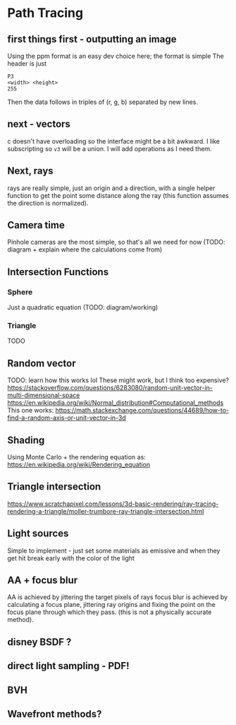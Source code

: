 # Path Tracing
## first things first - outputting an image
Using the ppm format is an easy dev choice here; the format is simple
The header is just
```
P3
<width> <height>
255
```
Then the data follows in triples of (r, g, b) separated by new lines.

## next - vectors
c doesn't have overloading so the interface might be a bit awkward. I like subscripting so `v3` will be a union. I will add operations as I need them.

## Next, rays
rays are really simple, just an origin and a direction, with a single helper function to get the point some distance along the ray (this function assumes the direction is normalized).

## Camera time
Pinhole cameras are the most simple, so that's all we need for now
(TODO: diagram + explain where the calculations come from)

## Intersection Functions
### Sphere
Just a quadratic equation (TODO: diagram/working)
### Triangle
TODO

## Random vector
TODO: learn how this works lol
These might work, but I think too expensive?
https://stackoverflow.com/questions/6283080/random-unit-vector-in-multi-dimensional-space
https://en.wikipedia.org/wiki/Normal_distribution#Computational_methods
This one works:
https://math.stackexchange.com/questions/44689/how-to-find-a-random-axis-or-unit-vector-in-3d

## Shading
Using Monte Carlo + the rendering equation as:
https://en.wikipedia.org/wiki/Rendering_equation

## Triangle intersection
https://www.scratchapixel.com/lessons/3d-basic-rendering/ray-tracing-rendering-a-triangle/moller-trumbore-ray-triangle-intersection.html

## Light sources
Simple to implement - just set some materials as emissive and when they get hit break early with the color of the light

## AA + focus blur
AA is achieved by jittering the target pixels of rays 
focus blur is achieved by calculating a focus plane, jittering ray origins and fixing the point on the focus plane through which they pass. (this is not a physically accurate method).

## disney BSDF ?

## direct light sampling - PDF!

## BVH

## Wavefront methods?
